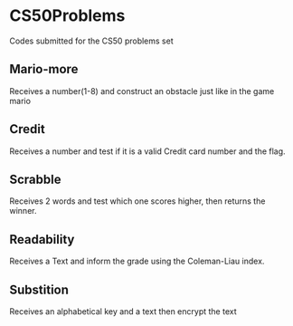 # CS50Problems
Codes submitted for the CS50 problems set

## Mario-more

Receives a number(1-8) and construct an obstacle just like in the game mario

## Credit

Receives a number and test if it is a valid Credit card number and the flag.

## Scrabble

Receives 2 words and test which one scores higher, then returns the winner.

## Readability

Receives a Text and inform the grade using the Coleman-Liau index.

## Substition

Receives an alphabetical key and a text then encrypt the text

